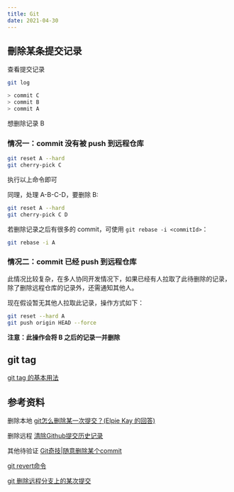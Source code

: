 ```yaml
---
title: Git
date: 2021-04-30
---
```


## 刪除某条提交记录

查看提交记录

```bash
git log

> commit C
> commit B
> commit A
```

想删除记录 B

### 情况一：commit 没有被 push 到远程仓库

```bash
git reset A --hard
git cherry-pick C
```

执行以上命令即可

同理，处理 A-B-C-D，要删除 B:

```bash
git reset A --hard
git cherry-pick C D
```

若删除记录之后有很多的 commit，可使用 `git rebase -i <commitId>`：

```bash
git rebase -i A
```

### 情况二：commit 已经 push 到远程仓库

此情况比较复杂，在多人协同开发情况下，如果已经有人拉取了此待删除的记录，除了删除远程仓库的记录外，还需通知其他人。

现在假设暂无其他人拉取此记录，操作方式如下：

```bash
git reset --hard A
git push origin HEAD --force
```

**注意：此操作会将 B 之后的记录一并删除**

## git tag

[git tag 的基本用法](https://mp.weixin.qq.com/s?src=11&timestamp=1619766130&ver=3039&signature=Ul5a3cICrOzj4eRew1egrmOPKBY-hW--gwmOrJXhjAhSqU6s90qdi1zaos8uOIrAeT*fsLqAdSsf9JU67i43lLlz38-UFPWqrn9tvDpXLl01jJ106xgO5xKGWU58UrMZ&new=1)

## 参考资料

删除本地
[git怎么删除某一次提交？(Elpie Kay 的回答)](https://www.zhihu.com/question/324710274/answer/685892850)

删除远程
[清除Github提交历史记录](http://zhuanlan.zhihu.com/p/35078876)

其他待验证
[Git奇技|随意删除某个commit](https://zhuanlan.zhihu.com/p/270033984)

[git revert命令](https://mp.weixin.qq.com/s?src=11&timestamp=1619752860&ver=3039&signature=*tfIdAQRtmiUElxK*N*unQbS1ZXm*Ug92QvtmjYKOAP3H6Yif71l3HQYPPz1gYNypeqfWwoqYU*s09cZutBksc7g*fz20Lna3anrF0-fjuQAVio4prQ6cfi27yjmRdjf&new=1)

[git 删除远程分支上的某次提交](https://zhuanlan.zhihu.com/p/39645306)